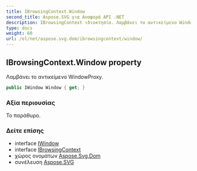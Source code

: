 ```yaml
---
title: IBrowsingContext.Window
second_title: Aspose.SVG για Αναφορά API .NET
description: IBrowsingContext ιδιοκτησία. Λαμβάνει το αντικείμενο WindowProxy.
type: docs
weight: 60
url: /el/net/aspose.svg.dom/ibrowsingcontext/window/
---
```

## IBrowsingContext.Window property

Λαμβάνει το αντικείμενο WindowProxy.

```csharp
public IWindow Window { get; }
```

### Αξία περιουσίας

Το παράθυρο.

### Δείτε επίσης

* interface [IWindow](../../../aspose.svg.window/iwindow/)
* interface [IBrowsingContext](../)
* χώρος ονομάτων [Aspose.Svg.Dom](../../ibrowsingcontext/)
* συνέλευση [Aspose.SVG](../../../)


